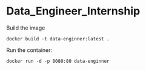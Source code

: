 # Data_Engineer_Internship

Build the image
```
docker build -t data-enginner:latest .
```

Run the container:
```
docker run -d -p 8080:80 data-enginner
```
